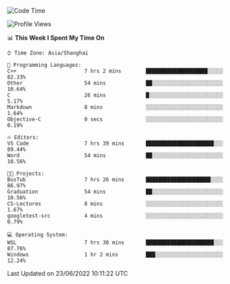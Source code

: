 <!--START_SECTION:waka-->
![Code Time](http://img.shields.io/badge/Code%20Time-135%20hrs%2020%20mins-blue)

![Profile Views](http://img.shields.io/badge/Profile%20Views-0-blue)

📊 **This Week I Spent My Time On** 

```text
⌚︎ Time Zone: Asia/Shanghai

💬 Programming Languages: 
C++                      7 hrs 2 mins        ████████████████████░░░░░   82.33% 
Other                    54 mins             ██░░░░░░░░░░░░░░░░░░░░░░░   10.64% 
C                        26 mins             █░░░░░░░░░░░░░░░░░░░░░░░░   5.17% 
Markdown                 8 mins              ░░░░░░░░░░░░░░░░░░░░░░░░░   1.64% 
Objective-C              0 secs              ░░░░░░░░░░░░░░░░░░░░░░░░░   0.19%

🔥 Editors: 
VS Code                  7 hrs 39 mins       ██████████████████████░░░   89.44% 
Word                     54 mins             ██░░░░░░░░░░░░░░░░░░░░░░░   10.56%

🐱‍💻 Projects: 
BusTub                   7 hrs 26 mins       █████████████████████░░░░   86.97% 
Graduation               54 mins             ██░░░░░░░░░░░░░░░░░░░░░░░   10.56% 
CS-Lectures              8 mins              ░░░░░░░░░░░░░░░░░░░░░░░░░   1.67% 
googletest-src           4 mins              ░░░░░░░░░░░░░░░░░░░░░░░░░   0.79%

💻 Operating System: 
WSL                      7 hrs 30 mins       ██████████████████████░░░   87.76% 
Windows                  1 hr 2 mins         ███░░░░░░░░░░░░░░░░░░░░░░   12.24%

```


 Last Updated on 23/06/2022 10:11:22 UTC
<!--END_SECTION:waka-->
